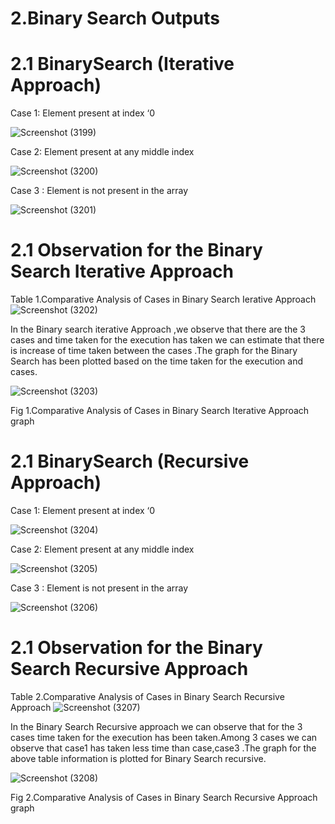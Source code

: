 

# 2.Binary Search Outputs
# 2.1 BinarySearch (Iterative Approach)

Case 1: Element present at index ‘0

![Screenshot (3199)](https://user-images.githubusercontent.com/91931504/208300529-f5f8a020-2929-4cde-842d-2b5f34b4a9e5.png)

Case 2: Element present at any middle index

![Screenshot (3200)](https://user-images.githubusercontent.com/91931504/208300531-e2f49a5a-4b3e-4c6e-a665-5eef14129dce.png)

Case 3 : Element is not present in the array

![Screenshot (3201)](https://user-images.githubusercontent.com/91931504/208300533-ef3ee2b0-8001-4658-b92c-17d79ab1614c.png)

 # 2.1 Observation for the Binary Search Iterative Approach
  
Table 1.Comparative Analysis of Cases in Binary Search Ierative Approach
![Screenshot (3202)](https://user-images.githubusercontent.com/91931504/208300536-8a14f1f2-86aa-4c69-a437-905275aede9d.png)

In the Binary search iterative Approach ,we observe that there are the 3 cases and time taken for the execution has taken we can estimate that there is increase of time taken between the cases .The graph for the Binary Search has been plotted based on the time taken for the execution and cases.


![Screenshot (3203)](https://user-images.githubusercontent.com/91931504/208300537-4efb88ce-d37e-4aa8-973b-5ec1795dfe6f.png)
  
   Fig 1.Comparative Analysis of Cases in Binary Search Iterative Approach graph

# 2.1 BinarySearch (Recursive Approach)

Case 1: Element present at index ‘0

![Screenshot (3204)](https://user-images.githubusercontent.com/91931504/208300970-41e9550e-a5d0-4df7-85ca-ed51f6b0be81.png)

Case 2: Element present at any middle index

![Screenshot (3205)](https://user-images.githubusercontent.com/91931504/208300980-19e401c6-019f-4297-903d-f7ec0622c337.png)

Case 3 : Element is not present in the array

![Screenshot (3206)](https://user-images.githubusercontent.com/91931504/208300984-54fe8ae9-9f07-4ee1-ab9d-4a67b2d8de88.png)

 # 2.1 Observation for the Binary Search Recursive Approach

 Table 2.Comparative Analysis of Cases in Binary Search Recursive Approach
![Screenshot (3207)](https://user-images.githubusercontent.com/91931504/208300985-ac105b8b-4b02-4f57-81db-5e6ee58f5bf1.png)

In the Binary Search Recursive approach we can observe that for the 3 cases time taken for the execution has been taken.Among 3 cases we can observe that case1 has taken less time than case,case3 .The graph for the above table information is plotted for Binary Search recursive.

![Screenshot (3208)](https://user-images.githubusercontent.com/91931504/208300987-288b2d41-0a49-4819-bb9c-7ba680553d05.png)

   Fig 2.Comparative Analysis of Cases in Binary Search Recursive Approach graph

